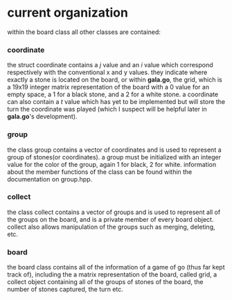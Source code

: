 # current organization
within the board class all other classes are contained:

### coordinate
the struct coordinate contains a _j_ value and an _i_ value which correspond respectively with the conventional x and y values. they indicate where exactly a stone is located on the board, or within __gala.go__, the grid, which is a 19x19 integer matrix representation of the board with a 0 value for an empty space, a 1 for a black stone, and a 2 for a white stone. a coordinate can also contain a _t_ value which has yet to be implemented but will store the turn the coordinate was played (which I suspect will be helpful later in __gala.go__'s development).

### group
the class group contains a vector of coordinates and is used to represent a group of stones(or coordinates). a group must be initialized with an integer value for the color of the group, again 1 for black, 2 for white. information about the member functions of the class can be found within the documentation on group.hpp.

### collect
the class collect contains a vector of groups and is used to represent all of the groups on the board, and is a private member of every board object. collect also allows manipulation of the groups such as merging, deleting, etc.

### board
the board class contains all of the information of a game of go (thus far kept track of), including the a matrix representation of the board, called grid, a collect object containing all of the groups of stones of the board, the number of stones captured, the turn etc.
